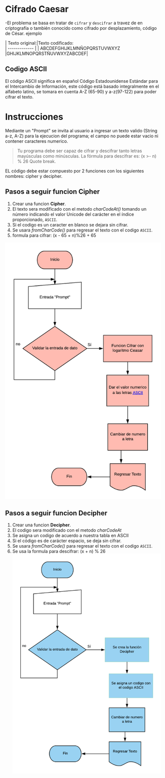 # Cifrado Caesar

-El problema se basa en tratar de `cifrar` y `descifrar` a travez de en criptografía o también conocido como cifrado por desplazamiento, código de César.
 ejemplo


 | Texto original:|Texto codificado:  
 | ------------- |
 | ABCDEFGHIJKLMNÑOPQRSTUVWXYZ     |GHIJKLMNOPQRSTÑUVWXYZABCDEF|

## Codigo ASCII
El código ASCII significa en español Código Estadounidense Estándar para el Intercambio de Información, este código está basado integralmente en el alfabeto latino, se tomara en cuenta A-Z (65-90) y a-z(97-122) para poder cifrar el texto.

 # Instrucciones
 Mediante un "Prompt" se invita al usuario a ingresar un texto valido (String a-z, A-Z) para la ejecucion del programa; el campo no puede estar vacio ni contener caracteres numerico.
 >Tu programa debe ser capaz de cifrar y descifrar tanto letras mayúsculas como minúsculas. La fórmula para descifrar es: (x >- n) % 26
 Quote break.

 EL código debe estar compuesto por 2 funciones con los siguientes nombres: cipher y decipher.
## Pasos a seguir funcion Cipher
1. Crear una funcion **Cipher**.
2. El texto sera modificado con el metodo *charCodeAt()*  tomando un número indicando el valor Unicode del carácter en el índice proporcionado, `ASCII`.
3. Si el codigo es un caracter en blanco se dejara sin cifrar.
4. Se usara *fromCharCode()* para regresar el texto con el codigo `ASCII`.
5. formula para cifrar: (x - 65 + n)%26 + 65


![Diagrama de flujo](asset/imagen/Diagrama.png)

## Pasos a seguir funcion Decipher
1. Crear una funcion **Decipher**.
2. El codigo sera modificado con el metodo *charCodeAt*
3. Se asigna un codigo de acuerdo a nuestra tabla en ASCII
4. Si el código es de carácter espacio, se deja sin cifrar.
5. Se usara *fromCharCode()* para regresar el texto con el codigo `ASCII`.
6. Se usa la formula para descifrar: (x + n) % 26
![Diagrama de flujo](asset/Diagramad.png)
